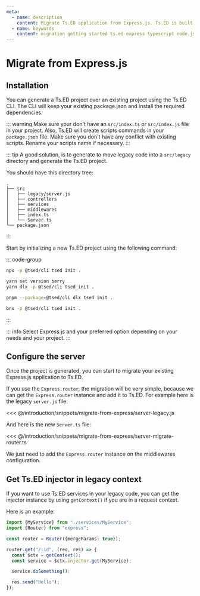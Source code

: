 ```yaml
---
meta:
  - name: description
    content: Migrate Ts.ED application from Express.js. Ts.ED is built on top of Express and uses TypeScript language.
  - name: keywords
    content: migration getting started ts.ed express typescript node.js javascript decorators mvc class models
---
```


# Migrate from Express.js

## Installation

You can generate a Ts.ED project over an existing project using the Ts.ED CLI.
The CLI will keep your existing package.json and install the required dependencies.

::: warning
Make sure your don't have an `src/index.ts` or `src/index.js` file in your project.
Also, Ts.ED will create scripts commands in your `package.json` file. Make sure you don't have any conflict with existing scripts.
Rename your scripts name if necessary.
:::

::: tip
A good solution, is to generate to move legacy code into a `src/legacy` directory and generate the Ts.ED project.

You should have this directory tree:

```
.
├── src
│   ├── legacy/server.js
│   ├── controllers
│   ├── services
│   ├── middlewares
│   ├── index.ts
│   └── Server.ts
└── package.json
```

:::

Start by initializing a new Ts.ED project using the following command:

::: code-group

```sh [npm]
npx -p @tsed/cli tsed init .
```

```sh [yarn]
yarn set version berry
yarn dlx -p @tsed/cli tsed init .
```

```sh [pnpm]
pnpm --package=@tsed/cli dlx tsed init .
```

```sh [bun]
bnx -p @tsed/cli tsed init .
```

:::

::: info
Select Express.js and your preferred option depending on your needs and your project.
:::

## Configure the server

Once the project is generated, you can start to migrate your existing Express.js application to Ts.ED.

If you use the `Express.router`, the migration will be very simple, because we can get the `Express.router` instance and add it to Ts.ED.
For example here is the legacy `server.js` file:

<<< @/introduction/snippets/migrate-from-express/server-legacy.js

And here is the new `Server.ts` file:

<<< @/introduction/snippets/migrate-from-express/server-migrate-router.ts

We just need to add the `Express.router` instance on the middlewares configuration.

## Get Ts.ED injector in legacy context

If you want to use Ts.ED services in your legacy code, you can get the injector instance by using `getContext()` if you are in a request context.

Here is an example:

```ts
import {MyService} from "./services/MyService";
import {Router} from "express";

const router = Router({mergeParams: true});

router.get("/:id", (req, res) => {
  const $ctx = getContext();
  const service = $ctx.injector.get(MyService);

  service.doSomething();

  res.send("Hello");
});
```
